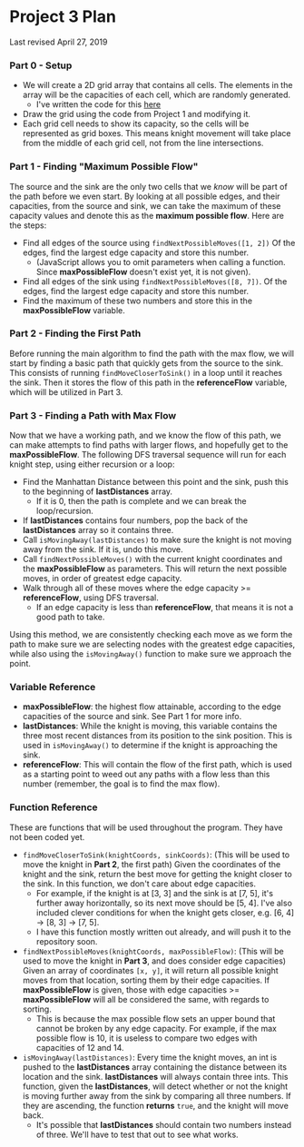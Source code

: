 # Project 3 Plan

Last revised April 27, 2019





### Part 0 - Setup


- We will create a 2D grid array that contains all cells. The elements in the array will be the capacities of each cell, which are randomly generated.
  - I've written the code for this [here](https://pastebin.com/yC4Cp72X)
- Draw the grid using the code from Project 1 and modifying it.
- Each grid cell needs to show its capacity, so the cells will be represented as grid boxes. This means knight movement will take place from the middle of each grid cell, not from the line intersections.

### Part 1 - Finding "Maximum Possible Flow"

The source and the sink are the only two cells that we *know* will be part of the path before we even start. By looking at all possible edges, and their capacities, from the source and sink, we can take the maximum of these capacity values and denote this as the **maximum possible flow**. Here are the steps:

- Find all edges of the source using `findNextPossibleMoves([1, 2])` Of the edges, find the largest edge capacity and store this number.
  - (JavaScript allows you to omit parameters when calling a function. Since **maxPossibleFlow** doesn't exist yet, it is not given).
- Find all edges of the sink using `findNextPossibleMoves([8, 7])`. Of the edges, find the largest edge capacity and store this number.
- Find the maximum of these two numbers and store this in the **maxPossibleFlow** variable.



### Part 2 - Finding the First Path

Before running the main algorithm to find the path with the max flow, we will start by finding a basic path that quickly gets from the source to the sink. This consists of running `findMoveCloserToSink()` in a loop until it reaches the sink. Then it stores the flow of this path in the **referenceFlow** variable, which will be utilized in Part 3.



### Part 3 - Finding a Path with Max Flow

Now that we have a working path, and we know the flow of this path, we can make attempts to find paths with larger flows, and hopefully get to the **maxPossibleFlow**. The following DFS traversal sequence will run for each knight step, using either recursion or a loop:

- Find the Manhattan Distance between this point and the sink, push this to the beginning of **lastDistances** array.
  - If it is 0, then the path is complete and we can break the loop/recursion. 
- If  **lastDistances** contains four numbers, pop the back of the **lastDistances** array so it contains three.
- Call `isMovingAway(lastDistances)` to make sure the knight is not moving away from the sink. If it is, undo this move.
- Call `findNextPossibleMoves()` with the current knight coordinates and the **maxPossibleFlow** as parameters. This will return the next possible moves, in order of greatest edge capacity. 
- Walk through all of these moves where the edge capacity >= **referenceFlow**, using DFS traversal. 
  - If an edge capacity is less than **referenceFlow**, that means it is not a good path to take.



Using this method, we are consistently checking each move as we form the path to make sure we are selecting nodes with the greatest edge capacities, while also using the `isMovingAway()` function to make sure we approach the point.



### Variable Reference

- **maxPossibleFlow**: the highest flow attainable, according to the edge capacities of the source and sink. See Part 1 for more info.
- **lastDistances**: While the knight is moving, this variable contains the three most recent distances from its position to the sink position. This is used in `isMovingAway()` to determine if the knight is approaching the sink.
- **referenceFlow**: This will contain the flow of the first path, which is used as a starting point to weed out any paths with a flow less than this number (remember, the goal is to find the max flow).

### Function Reference

These are functions that will be used throughout the program. They have not been coded yet.

- `findMoveCloserToSink(knightCoords, sinkCoords)`: (This will be used to move the knight in **Part 2**, the first path) Given the coordinates of the knight and the sink, return the best move for getting the knight closer to the sink. In this function, we don't care about edge capacities. 
  - For example, if the knight is at [3, 3] and the sink is at [7, 5], it's further away horizontally, so its next move should be [5, 4]. I've also included clever conditions for when the knight gets closer, e.g. [6, 4] -> [8, 3] -> [7, 5].
  - I have this function mostly written out already, and will push it to the repository soon. 
- `findNextPossibleMoves(knightCoords, maxPossibleFlow)`: (This will be used to move the knight in **Part 3**, and does consider edge capacities) Given an array of coordinates `[x, y]`, it will return all possible knight moves from that location, sorting them by their edge capacities. If **maxPossibleFlow** is given, those with edge capacities >= **maxPossibleFlow** will all be considered the same, with regards to sorting.
  - This is because the max possible flow sets an upper bound that cannot be broken by any edge capacity. For example, if the max possible flow is 10, it is useless to compare two edges with capacities of 12 and 14.
- `isMovingAway(lastDistances)`: Every time the knight moves, an int is pushed to the **lastDistances** array containing the distance between its location and the sink. **lastDistances** will always contain three ints. This function, given the **lastDistances**, will detect whether or not the knight is moving further away from the sink by comparing all three numbers. If they are ascending, the function **returns** `true`, and the knight will move back. 
  - It's possible that **lastDistances** should contain two numbers instead of three. We'll have to test that out to see what works.


